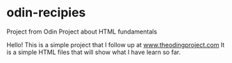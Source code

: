 # odin-recipies
Project from Odin Project about HTML fundamentals

Hello! This is a simple project that I follow up at www.theodingproject.com 
It is a simple HTML files that will show what I have learn so far.
